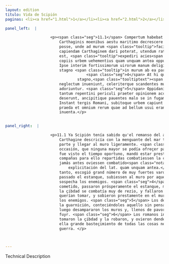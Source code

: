 ```yaml
---
layout: edition
titulo: Vida de Scipión
paginas: <li><a href="1.html">1</a></li><li><a href="2.html">2</a></li><li><a href="3.html">3</a></li><li><a href="4.html">4</a></li><li><a href="5.html">5</a></li><li><a href="6.html">6</a></li><li><a href="7.html">7</a></li><li><a href="8.html">8</a></li><li><a href="9.html">9</a></li><li><a href="10.html">10</a></li><li><a href="11.html">11</a></li><li><a href="12.html">12</a></li><li><a href="13.html">13</a></li><li><a href="14.html">14</a></li><li><a href="15.html">15</a></li><li><a href="16.html">16</a></li><li><a href="17.html">17</a></li><li><a href="18.html">18</a></li><li><a href="19.html">19</a></li><li><a href="20.html">20</a></li><li><a href="21.html">21</a></li><li><a href="22.html">22</a></li><li><a href="23.html">23</a></li><li><a href="24.html">24</a></li><li><a href="25.html">25</a></li><li><a href="26.html">26</a></li><li><a href="27.html">27</a></li><li><a href="28.html">28</a></li><li><a href="29.html">29</a></li><li><a href="30.html">30</a></li><li><a href="31.html">31</a></li><li><a href="32.html">32</a></li><li><a href="33.html">33</a></li><li><a href="34.html">34</a></li><li><a href="35.html">35</a></li><li><a href="36.html">36</a></li><li><a href="37.html">37</a></li><li><a href="38.html">38</a></li><li><a href="39.html">39</a></li><li><a href="40.html">40</a></li><li><a href="41.html">41</a></li><li><a href="42.html">42</a></li><li><a href="43.html">43</a></li><li><a href="44.html">44</a></li><li><a href="45.html">45</a></li><li><a href="46.html">46</a></li><li><a href="47.html">47</a></li><li><a href="48.html">48</a></li><li><a href="49.html">49</a></li><li><a href="50.html">50</a></li><li><a href="51.html">51</a></li><li><a href="52.html">52</a></li><li><a href="53.html">53</a></li><li><a href="54.html">54</a></li><li><a href="55.html">55</a></li><li><a href="56.html">56</a></li><li><a href="57.html">57</a></li><li><a href="58.html">58</a></li><li><a href="59.html">59</a></li><li><a href="60.html">60</a></li><li><a href="61.html">61</a></li><li><a href="62.html">62</a></li><li><a href="63.html">63</a></li><li><a href="64.html">64</a></li><li><a href="65.html">65</a></li><li><a href="66.html">66</a></li><li><a href="67.html">67</a></li><li><a href="68.html">68</a></li><li><a href="69.html">69</a></li><li><a href="70.html">70</a></li><li><a href="71.html">71</a></li><li><a href="72.html">72</a></li><li><a href="73.html">73</a></li><li><a href="74.html">74</a></li>

panel_left:  |

                    <p><span class="seg">11.1</span> Compertum habebat Scipio stagnum, quod haud procul abest a
                        Carthaginis moenibus aestu maritimo decrescere et uado ea parte transiri
                        posse, unde ad murum <span class="tooltip">facilius<span class="tooltiptext">facilis <span class="siglas">F M N R S W r s</span> </span></span> esset accessus. <span class="seg">2</span> Tali occasione, qua nulla maior ad
                        capiendam Carthaginem dari poterat, utendum ratus, cum tempus commodum uisum
                        est, <span class="tooltip">expediri acies<span class="tooltiptext">acies expediri <span class="siglas">F M N P R S U W</span> </span></span> et distributis <a href="../public/images/1478/122r.jpg" target="new"><img class="facs" src="../public/images/1491/1491.jpg"/></a>[122r]
                        copiis urbem uehementius quam unquam antea oppugnari iubet. <span class="seg">3</span>
                        Ipse interim fortissimorum uirorum manum deligit, quibus imperat superato
                        stagno <span class="tooltip">in murum ab ea parte, quae minime suspecta erat euadant.
                                    <span class="seg">4</span> At hi quibus negocium datum est, prospere traiecto
                                stagno,<span class="tooltiptext"><span class="om"><i>om. </i></span> <span class="siglas">R</span> ut murum... <span class="siglas">P</span> </span></span> cum ex alia parte urbis acerrime pugnaretur, locum quem petebant
                        neglectum inueniunt, celeriterque scandentes murum hostes a tergo
                        adoriuntur. <span class="seg">5</span> Oppidani et externi praesidii milites, quibus
                        tantum repentini periculi praeter opinionem acciderat extemplo moenia
                        deserunt, ancipitique pauentes malo se in fugam coniiciunt. <span class="seg">6</span>
                        Instant tergis Romani, subitoque urbem capiunt diripiuntque, ubi ingens
                        praeda et omnium rerum quae ad bellum usui erant summa est facultas
                        inuenta.</p>
                

panel_right:  |

                    <p>11.1 Ya Scipión tenía sabido qu'el remanso del agua çercano a los muros de
                        Carthagine descricía con la menguante del mar tanto que se podía <a href="../public/images/1491/183r.jpg" target="new"><img class="facs" src="../public/images/1491/1491.jpg"/></a>[183r,b] vadear de aquella
                        parte y llegar al muro ligeramente. <span class="seg">2</span> Y pensando usar de tal
                        occasión, que ninguna mayor se podía ofreçer para tomar la çibdad, quando
                        fue visto el tiempo oportuno, mandó estar prestas las azes y que las
                        compañas para ello repartidas combatiessen la çibdad más reziamente que
                        jamás antes oviessen combatido<span class="nota"><sup>6</sup><span class="texto_nota">jamás antes oviessen combatido:
                            explicitación del lat. quam unquam antea.</span></span>. <span class="seg">3</span> Él, en
                        tanto, escogió grand número de muy fuertes varones, a los quales mandó que,
                        passado el estanque, subiessen al muro por aquella parte de que no tenían
                        sospecha los enemigos. <span class="seg">4</span> Assí que estos a quien el negoçio fue
                        cometido, passaron prósperamente el estanque, mientra que de la otra parte
                        la çibdad se combatía muy de rezio, y fallaron sin defensa el logar que
                        querían tomar, y sobieron prestamente en el muro y dieron en las espaldas de
                        los enemigos. <span class="seg">5</span> Los de la çibdad y los forasteros que estavan en
                        la guarnición, conteciéndoles aquello sin pensamiento de tan súbito peligro,
                        luego desampararon los muros y, llenos de pavor del doble mal, començaron a
                        fuyr. <span class="seg">6</span> Los romanos instavan dándoles a las espaldas, y de súbito
                        tomaron la çibdad y la robaron, y ovieron dende grand robo y fallaron en
                        ella grande basteçimiento de todas las cosas neçessarias para proseguir la
                        guerra. </p>

                

---
```


Technical Description 